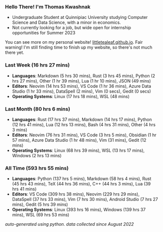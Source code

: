 
### Hello There! I'm Thomas Kwashnak

- Undergraduate Student at Quinnipiac University studying Computer Science and Data Science, with a minor in economics.
- Not currently looking for a job, but wide open for internship opportunities for Summer 2023

You can see more on my personal website! [littletealeaf.github.io](https://littletealeaf.github.io). Fair warning! I'm still finding time to finish up my website, so there's not much there yet.

### Last Week (16 hrs 27 mins)
- **Languages**: Markdown (5 hrs 30 mins), Rust (3 hrs 45 mins), Python (2 hrs 27 mins), Other (1 hr 39 mins), Lua (1 hr 10 mins), JSON (49 mins)
- **Editors**: Neovim (14 hrs 53 mins), VS Code (1 hr 36 mins), Azure Data Studio (1 hr 33 mins), DataSpell (2 mins), Vim (0 secs), Gedit (0 secs)
- **Operating Systems**: Linux (17 hrs 18 mins), WSL (48 mins)
    
### Last Month (80 hrs 6 mins)
- **Languages**: Rust (17 hrs 37 mins), Markdown (14 hrs 17 mins), Python (12 hrs 41 mins), Lua (12 hrs 13 mins), Bash (4 hrs 31 mins), Other (4 hrs 3 mins)
- **Editors**: Neovim (76 hrs 31 mins), VS Code (3 hrs 5 mins), Obsidian (1 hr 57 mins), Azure Data Studio (1 hr 48 mins), Vim (31 mins), Gedit (12 mins)
- **Operating Systems**: Linux (68 hrs 39 mins), WSL (13 hrs 17 mins), Windows (2 hrs 13 mins)
    
### All Time (593 hrs 55 mins)
- **Languages**: Python (137 hrs 5 mins), Markdown (58 hrs 4 mins), Rust (45 hrs 43 mins), TeX (44 hrs 36 mins), C++ (44 hrs 3 mins), Lua (39 hrs 41 mins)
- **Editors**: VS Code (309 hrs 38 mins), Neovim (229 hrs 29 mins), DataSpell (37 hrs 33 mins), Vim (7 hrs 30 mins), Android Studio (7 hrs 27 mins), Gedit (5 hrs 39 mins)
- **Operating Systems**: Linux (393 hrs 16 mins), Windows (139 hrs 37 mins), WSL (69 hrs 53 mins)
    

*auto-generated using python. data collected since August 2022*
